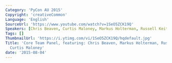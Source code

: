 ```yaml
---
Category: 'PyCon AU 2015'
Copyright: 'creativeCommon'
Language: 'English'
SourceUrl: 'https://www.youtube.com/watch?v=1SeO5ZCK19Q'
Speakers: [Chris Beaven, Curtis Maloney, Markus Holterman, Russell Keith-Magee]
Tags: []
ThumbnailUrl: 'https://i.ytimg.com/vi/1SeO5ZCK19Q/hqdefault.jpg'
Title: 'Core Team Panel, featuring: Chris Beaven, Markus Holterman, Russell Keith-Magee,
  Curtis Maloney'
date: '2015-08-04'
---
```

